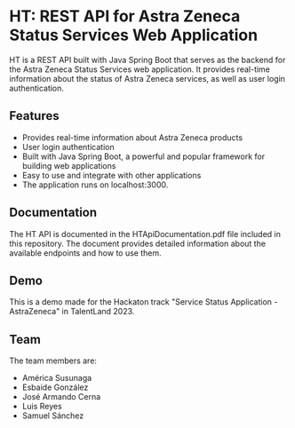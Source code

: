 # HT: REST API for Astra Zeneca Status Services Web Application
HT is a REST API built with Java Spring Boot that serves as the backend for the Astra Zeneca Status Services web application. It provides real-time information about the status of Astra Zeneca services, as well as user login authentication.

## Features
* Provides real-time information about Astra Zeneca products
* User login authentication
* Built with Java Spring Boot, a powerful and popular framework for building web applications
* Easy to use and integrate with other applications
* The application runs on localhost:3000.

## Documentation
The HT API is documented in the HTApiDocumentation.pdf file included in this repository. The document provides detailed information about the available endpoints and how to use them.

## Demo
This is a demo made for the Hackaton track "Service Status Application - AstraZeneca" in TalentLand 2023.

## Team
The team members are:

* América Susunaga
* Esbaide González
* José Armando Cerna
* Luis Reyes
* Samuel Sánchez
